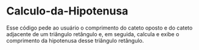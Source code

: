 # Calculo-da-Hipotenusa
Esse código pede ao usuário o comprimento do cateto oposto e do cateto adjacente de um triângulo retângulo e, em seguida, calcula e exibe o comprimento da hipotenusa desse triângulo retângulo.
